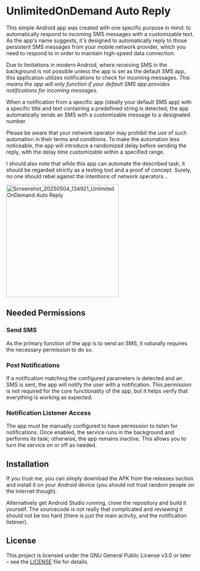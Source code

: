 # UnlimitedOnDemand Auto Reply

This simple Android app was created with one specific purpose in mind: to automatically respond to incoming SMS messages with a customizable text.
As the app's name suggests, it's designed to automatically reply to those persistent SMS messages from your mobile network provider, which you need
to respond to in order to maintain high-speed data connection.

Due to limitations in modern Android, where receiving SMS in the background is not possible unless the app is set as the default SMS app, this
application utilizes notifications to check for incoming messages.
*This means the app will only function if your default SMS app provides notifications for incoming messages.*

When a notification from a specific app (ideally your default SMS app) with a specific title and text containing a predefined string is detected,
the app automatically sends an SMS with a customizable message to a designated number.

Please be aware that your network operator may prohibit the use of such automation in their terms and conditions. To make the automation less noticeable, the app will introduce a randomized delay before sending the reply, with the delay time customizable within a specified range.

I should also note that while this app can automate the described task, it should be regarded strictly as a testing tool and a proof of concept. Surely, no one should rebel against the intentions of network operators...

<img alt="Screenshot_20250504_134921_UnlimitedOnDemand Auto Reply" src="https://github.com/user-attachments/assets/9ca4ba17-42b1-414b-9ff1-4e6e584b5fb5" width="300" />

## Needed Permissions

### Send SMS
As the primary function of the app is to send an SMS, it naturally requires the necessary permission to do so.

### Post Notifications
If a notification matching the configured parameters is detected and an SMS is sent, the app will notify the user with a notification.
This permission is not required for the core functionality of the app, but it helps verify that everything is working as expected.

### Notification Listener Access
The app must be manually configured to have permission to listen for notifications. Once enabled, the service runs in the background and performs its task;
otherwise, the app remains inactive. This allows you to turn the service on or off as needed.

## Installation

If you trust me, you can simply download the APK from the releases section and install it on your Android device (you should not trust random people on the internet though).

Alternatively get Android Studio running, clone the repository and build it yourself. The sourcecode is not really that complicated and reviewing it should not be too hard
(there is just the main activity, and the notification listener).

## License
This project is licensed under the GNU General Public License v3.0 or later – see the [LICENSE](LICENSE) file for details.